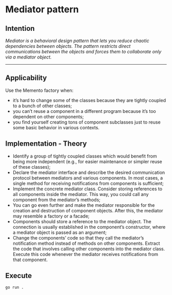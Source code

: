 # Mediator pattern

## Intention

*Mediator is a behavioral design pattern that lets you reduce chaotic dependencies between objects. The pattern restricts direct communications between the objects and forces them to collaborate only via a mediator object.*

---

## Applicability

Use the Memento factory when:
* it’s hard to change some of the classes because they are tightly coupled to a bunch of other classes;
* you can’t reuse a component in a different program because it’s too dependent on other components;
* you find yourself creating tons of component subclasses just to reuse some basic behavior in various contexts.

## Implementation - Theory

- Identify a group of tightly coupled classes which would benefit from being more independent (e.g., for easier maintenance or simpler reuse of these classes);
- Declare the mediator interface and describe the desired communication protocol between mediators and various components. In most cases, a single method for receiving notifications from components is sufficient;
- Implement the concrete mediator class. Consider storing references to all components inside the mediator. This way, you could call any component from the mediator’s methods;
- You can go even further and make the mediator responsible for the creation and destruction of component objects. After this, the mediator may resemble a factory or a facade;
- Components should store a reference to the mediator object. The connection is usually established in the component’s constructor, where a mediator object is passed as an argument;
- Change the components’ code so that they call the mediator’s notification method instead of methods on other components. Extract the code that involves calling other components into the mediator class. Execute this code whenever the mediator receives notifications from that component.

## Execute

`go run .`